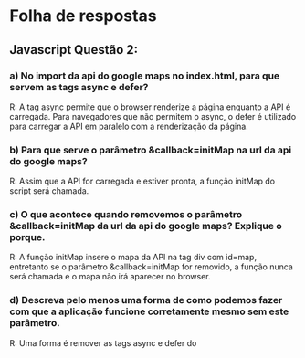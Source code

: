 # Folha de respostas

## Javascript Questão 2:

### a) No import da api do google maps no index.html, para que servem as tags async e defer?
R: A tag async permite que o browser renderize a página enquanto a API é carregada.
Para navegadores que não permitem o async, o defer é utilizado para carregar
a API em paralelo com a renderização da página.

### b) Para que serve o parâmetro &callback=initMap na url da api do google maps?
R: Assim que a API for carregada e estiver pronta, a função initMap do script será chamada.

### c) O que acontece quando removemos o parâmetro &callback=initMap da url da api do google maps? Explique o porque.
R: A função initMap insere o mapa da API na tag div com id=map, entretanto se o parâmetro &callback=initMap
for removido, a função nunca será chamada e o mapa não irá aparecer no browser.

### d) Descreva pelo menos uma forma de como podemos fazer com que a aplicação funcione corretamente mesmo sem este parâmetro.
R: Uma forma é remover as tags async e defer do <script> e inserir uma chamada da função initMap() dentro do arquivo index.js.

### e) Explique para que servem as seguintes tags do index.html: 
  `<link rel="manifest" href="manifest.json">
  <meta name="theme-color" content="">
  <meta name="apple-mobile-web-app-capable" content="yes">
  <meta name="apple-mobile-web-app-status-bar-style" content="black">`

R: Essas tags servem para informar o navegador de um PC ou celular
sobre o aplicativo que está sendo executado.
Neste caso há informações sobre a inicialização do visual do aplicativo
e que será exibido em tela cheia, sem a barra de endereço e a barra de navegação.

### f) Está aplicação pode ser considerada um PWA? Em caso negativo, explique o que falta para que seja.
R: A aplicação possui um manifesto web que é obrigatório para ser um PWA, é cross-browser,
cada página tem sua URL e parece carregar rápido em 3G.

## Angular Questão 4:

### a) Para que serve o método ngOnInit, quais são os outros métodos do Angular lifecycle hooks e para que servem?
R: o ngOnInit serve para executar algum código no momento da inicialização do componente.
Outros métodos: ngOnChanges(), ngDoCheck(), ngAfterContentInit(), ngAfterContentChecked(),
ngAfterViewInit(), ngAfterViewChecked(), ngOnDestroy().

### b) Neste projeto, estamos usando os componentes gráficos da versão 4 da biblioteca gráfica do Ionic.
Nesta versão, os componentes são Web Components. Explique o que são Web Components e explique quais
são as vantagens deles.
R: São tags html encapsuladas, reutilizáveis e customizáveis que funcionam nos
browsers modernos, também podem ser utilizadas com qualquer framework em Javascript.

### c) Para que serve a tag ngFor do angular?
R: Para dados contidos em um array, utiliza-se o ngFor para acessar cada item dele e por exemplo
exibí-lo no template.


### d) O que o codigo abaixo representa no arquivo list.page.ts?
`legends: Array<string> = []`
R: legends é definida como uma variável do tipo array em que cada elemento é do tipo string.

### e) Como funciona a api Events do Ionic? Para que serve?
R: É um sistema publish-subscribe em que um componente publica um evento e o outro subscreve para
recebê-lo. Ele serve para transmitir dados de um componente para o outro após ocorrer um evento.

### f) O que é flexbox? Para que servem as tags ion-grid, ion-row, ion-col? Quais as vantagens em utilizálas?
R: É um módulo do CSS para configurar o layout e a disposição dos itens em uma interface, com capacidade de
alinhamento também.

## Angular Questão 6:

### a) Quais foram os problemas que você identificou?
R: No arquivo home.page.ts, o import { LoadingControlle } está incorreto;
a linha 29 deve ser this.dismissLoading() e não dismissLoading();
Há uma requisição de 500 fotos, da maneira que foi codificada deixa o site lento no carregamento.

### b) Ordene os problemas por ordem de criticidade, ou seja, liste todos os problemas encontrados
na ordem de quais deveriam ser corrigidos primeiro em um cenário onde devessemos priorizar as correções.
R: 1) import da linha 2; 2) dismissLoading(); da linha 29 3) requisição de 500 fotos.

### c) Justifique a ordem proposta no item anterior em termos de impacto para os usuários e dificuldade
para corrigir o problema.
R: O do import e da linha 29 devem ser resolvidos primeiro pois sem isso nada será exibido.
A próxima correção é inserir paginação para que as imagens sejam exibidas por partes,
em grupos de 20, por exemplo.

### d) Para que servem os comandos async e await, encontrados na função presentLoading do arquivo home.page.ts?
R: async presentLoading() -> indica que a função será assíncrona;
this.loading = await this... - > this.loading será atribuído após o término da requisição assíncrona.

### f) Quais as vantagens de utilizar async/await em códigos javascript/typescript?
R: